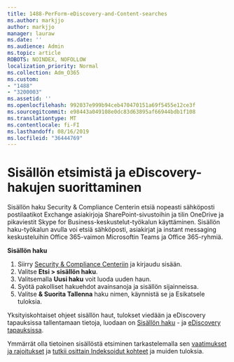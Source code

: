 ```yaml
---
title: 1488-PerForm-eDiscovery-and-Content-searches
ms.author: markjjo
author: markjjo
manager: lauraw
ms.date: ''
ms.audience: Admin
ms.topic: article
ROBOTS: NOINDEX, NOFOLLOW
localization_priority: Normal
ms.collection: Adm_O365
ms.custom:
- "1488"
- "3200003"
ms.assetid: ''
ms.openlocfilehash: 992037e999b94ceb470470151a69f5455e12ce3f
ms.sourcegitcommit: e98443a049108e0dc83d63895af66944bdb1f108
ms.translationtype: MT
ms.contentlocale: fi-FI
ms.lasthandoff: 08/16/2019
ms.locfileid: "36444769"
---
```

# <a name="how-to-perform-content-searches-and-ediscovery-searches"></a>Sisällön etsimistä ja eDiscovery-hakujen suorittaminen

Sisällön haku Security & Compliance Centerin etsiä nopeasti sähköposti postilaatikot Exchange asiakirjoja SharePoint-sivustoihin ja tilin OneDrive ja pikaviestit Skype for Business-keskustelut-työkalun käyttäminen. Sisällön haku-työkalun avulla voi etsiä sähköposti, asiakirjat ja instant messaging keskusteluihin Office 365-vaimon Microsoftin Teams ja Office 365-ryhmiä.

**Sisällön haku**

1. Siirry [Security & Compliance Centeriin](https://protection.office.com) ja kirjaudu sisään.
2. Valitse **Etsi > sisällön haku**.
3. Valitsemalla **Uusi haku** voit luoda uuden haun.
4. Syötä pakolliset hakuehdot avainsanoja ja sisällön sijainneissa.  
5. Valitse **& Suorita Tallenna** haku nimen, käynnistä se ja Esikatsele tuloksia.

Yksityiskohtaiset ohjeet sisällön haut, tulokset viedään ja eDiscovery tapauksissa tallentamaan tietoja, luodaan on [Sisällön haku](https://docs.microsoft.com/en-us/office365/securitycompliance/content-search) - ja [eDiscovery tapauksissa](https://docs.microsoft.com/en-us/office365/securitycompliance/ediscovery-cases).

Ymmärrät olla tietoinen sisällöstä etsiminen tarkastelemalla sen [vaatimukset ja rajoitukset](https://docs.microsoft.com/en-us/office365/securitycompliance/limits-for-content-search) ja [tutkii osittain Indeksoidut kohteet](https://docs.microsoft.com/en-us/office365/securitycompliance/investigating-partially-indexed-items-in-ediscovery) ja muiden tuloksia.